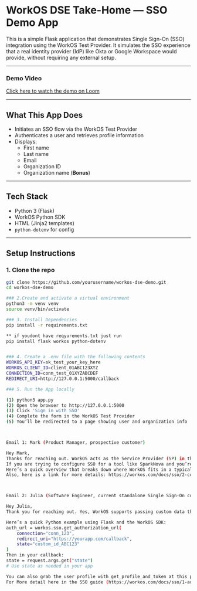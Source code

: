 # WorkOS DSE Take-Home — SSO Demo App

This is a simple Flask application that demonstrates Single Sign-On (SSO) integration using the WorkOS Test Provider. It simulates the SSO experience that a real identity provider (IdP) like Okta or Google Workspace would provide, without requiring any external setup.

---

### Demo Video

[Click here to watch the demo on Loom](https://www.loom.com/share/2a373e014e2b464c8b95b13cd84aa5d9?sid=2100c5a6-7b45-4500-b63a-44e4ad35a6f7)

---

## What This App Does

- Initiates an SSO flow via the WorkOS Test Provider
- Authenticates a user and retrieves profile information
- Displays:
  -  First name
  -  Last name
  -  Email
  -  Organization ID
  -  Organization name (**Bonus**)

---

## Tech Stack

- Python 3 (Flask)
- WorkOS Python SDK
- HTML (Jinja2 templates)
- `python-dotenv` for config

---

## Setup Instructions

### 1. Clone the repo

```bash
git clone https://github.com/yourusername/workos-dse-demo.git
cd workos-dse-demo

### 2.Create and activate a virtual environment
python3 -m venv venv
source venv/bin/activate

### 3. Install Dependencies
pip install -r requirements.txt

** if youdont have reqyurements.txt just run
pip install flask workos python-dotenv


### 4. Create a .env file with the following contents
WORKOS_API_KEY=sk_test_your_key_here
WORKOS_CLIENT_ID=client_01ABC123XYZ
CONNECTION_ID=conn_test_01XYZABCDEF
REDIRECT_URI=http://127.0.0.1:5000/callback

### 5. Run the App locally

(1) python3 app.py
(2) Open the browser to http://127.0.0.1:5000
(3) Click 'Sign in with SSO' 
(4) Complete the form in the WorkOS Test Provider
(5) You’ll be redirected to a page showing user and organization info



Email 1: Mark (Product Manager, prospective customer)

Hey Mark,
Thanks for reaching out. WorkOS acts as the Service Provider (SP) in the SAML flow, not the Identity Provider (IdP). That’s why you won’t see any IdP metadata XML coming from WorkOS. Instead, you would need to connect an external IdP (like Okta, Azure AD, or others) by uploading your metadata to WorkOS.
If you are trying to configure SSO for a tool like SparkNova and you’re looking to have WorkOS act as the IdP in the middle, that setup likely won’t align with how WorkOS is designed. In that case, SparkNova would be the SP, and you would connect your IdP directly to them. WorkOS would not sit between the two.
Here’s a quick overview that breaks down where WorkOS fits in a typical SAML setup: SSO Overview – WorkOS Docs (https://workos.com/docs/sso)
Also, here is a link for more details: https://workos.com/docs/sso/2-configure-a-redirect-uri/identity-provider-initiated-sso.



Email 2: Julia (Software Engineer, current standalone Single Sign-On customer)

Hey Julia,
Thank you for reaching out. Yes, WorkOS supports passing custom data through the SSO flow using the state parameter. It’s included in your initial auth request and returned to your app after authentication. This is perfect for things like tracking IDs or internal references.

Here’s a quick Python example using Flask and the WorkOS SDK:
auth_url = workos.sso.get_authorization_url(
    connection="conn_123",
    redirect_uri="https://yourapp.com/callback",
    state="custom_id_ABC123"
)
Then in your callback:
state = request.args.get("state")
# Use state as needed in your app

You can also grab the user profile with get_profile_and_token at this point.
For More detail here in the SSO guide (https://workos.com/docs/sso/1-add-sso-to-your-app/add-a-callback-endpoint).




 
